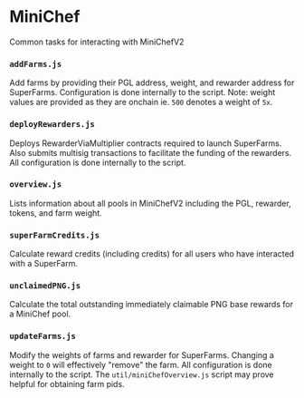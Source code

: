 # MiniChef

Common tasks for interacting with MiniChefV2

### `addFarms.js`
Add farms by providing their PGL address, weight, and rewarder address for SuperFarms. Configuration is done 
internally to the script. Note: weight values are provided as they are onchain ie. `500` denotes a weight of `5x`.

### `deployRewarders.js`
Deploys RewarderViaMultiplier contracts required to launch SuperFarms. Also submits multisig transactions to facilitate
the funding of the rewarders. All configuration is done internally to the script.

### `overview.js`
Lists information about all pools in MiniChefV2 including the PGL, rewarder, tokens, and farm weight.

### `superFarmCredits.js`
Calculate reward credits (including credits) for all users who have interacted with a SuperFarm.

### `unclaimedPNG.js`
Calculate the total outstanding immediately claimable PNG base rewards for a MiniChef pool.

### `updateFarms.js`
Modify the weights of farms and rewarder for SuperFarms. Changing a weight to `0` will effectively "remove" the farm. 
All configuration is done internally to the script. The `util/miniChefOverview.js` script may prove helpful for 
obtaining farm pids.
